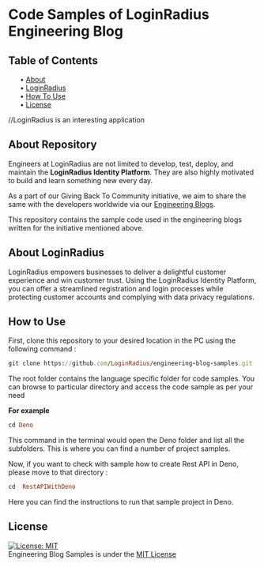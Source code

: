 # Code Samples of LoginRadius Engineering Blog

## Table of Contents
<ul>
  • <a href="#about">About</a><br>
  • <a href="#loginradius">LoginRadius</a><br>
  • <a href="#howtouse">How To Use</a><br>
  • <a href="#license">License</a><br>
</ul>
//LoginRadius is an interesting application
<h2 id="about"> About Repository</h2>

Engineers at LoginRadius are not limited to develop, test, deploy, and maintain the **LoginRadius Identity Platform**. They are also highly motivated to build and learn something new every day. 

As a part of our Giving Back To Community initiative, we aim to share the same with the developers worldwide via our [Engineering Blogs](https://www.loginradius.com/engineering/blog).

This repository contains the sample code used in the engineering blogs written for the initiative mentioned above.

<h2 id="loginradius"> About LoginRadius</h2>

LoginRadius empowers businesses to deliver a delightful customer experience and win customer trust.  Using the LoginRadius Identity Platform, you can offer a streamlined registration and login processes while protecting customer accounts and complying with data privacy regulations.

<h2 id="howtouse">How to Use</h2>

First, clone this repository to your desired location in the PC using the following command : 

```ruby
git clone https://github.com/LoginRadius/engineering-blog-samples.git
```

The root folder contains the language specific folder for code samples. You can browse to particular directory and access the code sample as per your need

<b>For example</b>

```ruby
cd Deno

```
This command in the terminal would open the Deno folder and list all the subfolders. This is where you can find a number of project samples.   

Now, if you want to check with sample how to create Rest API in Deno, please move to that directory :

```ruby
cd  RestAPIWithDeno

```

Here you can find the instructions to run that sample project in Deno.

<h2 id="license">License</h2>

[![License: MIT](https://img.shields.io/badge/License-MIT-yellow.svg)](https://opensource.org/licenses/MIT)   
Engineering Blog Samples is under the [MIT License](/LICENSE)
